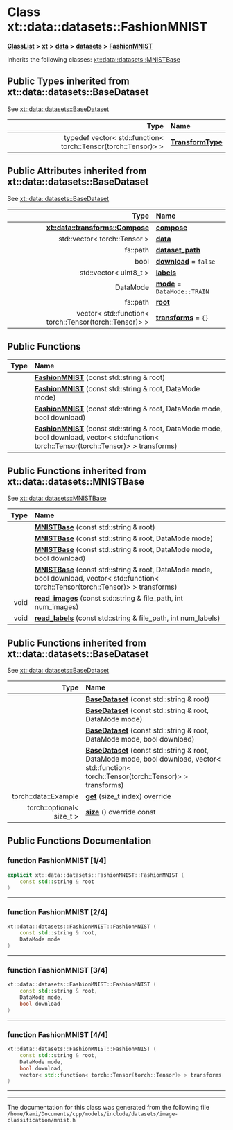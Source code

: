 

# Class xt::data::datasets::FashionMNIST



[**ClassList**](annotated.md) **>** [**xt**](namespacext.md) **>** [**data**](namespacext_1_1data.md) **>** [**datasets**](namespacext_1_1data_1_1datasets.md) **>** [**FashionMNIST**](classxt_1_1data_1_1datasets_1_1FashionMNIST.md)








Inherits the following classes: [xt::data::datasets::MNISTBase](classxt_1_1data_1_1datasets_1_1MNISTBase.md)


















## Public Types inherited from xt::data::datasets::BaseDataset

See [xt::data::datasets::BaseDataset](classxt_1_1data_1_1datasets_1_1BaseDataset.md)

| Type | Name |
| ---: | :--- |
| typedef vector&lt; std::function&lt; torch::Tensor(torch::Tensor)&gt; &gt; | [**TransformType**](classxt_1_1data_1_1datasets_1_1BaseDataset.md#typedef-transformtype)  <br> |












## Public Attributes inherited from xt::data::datasets::BaseDataset

See [xt::data::datasets::BaseDataset](classxt_1_1data_1_1datasets_1_1BaseDataset.md)

| Type | Name |
| ---: | :--- |
|  [**xt::data::transforms::Compose**](classxt_1_1data_1_1transforms_1_1Compose.md) | [**compose**](classxt_1_1data_1_1datasets_1_1BaseDataset.md#variable-compose)  <br> |
|  std::vector&lt; torch::Tensor &gt; | [**data**](classxt_1_1data_1_1datasets_1_1BaseDataset.md#variable-data)  <br> |
|  fs::path | [**dataset\_path**](classxt_1_1data_1_1datasets_1_1BaseDataset.md#variable-dataset_path)  <br> |
|  bool | [**download**](classxt_1_1data_1_1datasets_1_1BaseDataset.md#variable-download)   = `false`<br> |
|  std::vector&lt; uint8\_t &gt; | [**labels**](classxt_1_1data_1_1datasets_1_1BaseDataset.md#variable-labels)  <br> |
|  DataMode | [**mode**](classxt_1_1data_1_1datasets_1_1BaseDataset.md#variable-mode)   = `DataMode::TRAIN`<br> |
|  fs::path | [**root**](classxt_1_1data_1_1datasets_1_1BaseDataset.md#variable-root)  <br> |
|  vector&lt; std::function&lt; torch::Tensor(torch::Tensor)&gt; &gt; | [**transforms**](classxt_1_1data_1_1datasets_1_1BaseDataset.md#variable-transforms)   = `{}`<br> |












































## Public Functions

| Type | Name |
| ---: | :--- |
|   | [**FashionMNIST**](#function-fashionmnist-14) (const std::string & root) <br> |
|   | [**FashionMNIST**](#function-fashionmnist-24) (const std::string & root, DataMode mode) <br> |
|   | [**FashionMNIST**](#function-fashionmnist-34) (const std::string & root, DataMode mode, bool download) <br> |
|   | [**FashionMNIST**](#function-fashionmnist-44) (const std::string & root, DataMode mode, bool download, vector&lt; std::function&lt; torch::Tensor(torch::Tensor)&gt; &gt; transforms) <br> |


## Public Functions inherited from xt::data::datasets::MNISTBase

See [xt::data::datasets::MNISTBase](classxt_1_1data_1_1datasets_1_1MNISTBase.md)

| Type | Name |
| ---: | :--- |
|   | [**MNISTBase**](classxt_1_1data_1_1datasets_1_1MNISTBase.md#function-mnistbase-14) (const std::string & root) <br> |
|   | [**MNISTBase**](classxt_1_1data_1_1datasets_1_1MNISTBase.md#function-mnistbase-24) (const std::string & root, DataMode mode) <br> |
|   | [**MNISTBase**](classxt_1_1data_1_1datasets_1_1MNISTBase.md#function-mnistbase-34) (const std::string & root, DataMode mode, bool download) <br> |
|   | [**MNISTBase**](classxt_1_1data_1_1datasets_1_1MNISTBase.md#function-mnistbase-44) (const std::string & root, DataMode mode, bool download, vector&lt; std::function&lt; torch::Tensor(torch::Tensor)&gt; &gt; transforms) <br> |
|  void | [**read\_images**](classxt_1_1data_1_1datasets_1_1MNISTBase.md#function-read_images) (const std::string & file\_path, int num\_images) <br> |
|  void | [**read\_labels**](classxt_1_1data_1_1datasets_1_1MNISTBase.md#function-read_labels) (const std::string & file\_path, int num\_labels) <br> |


## Public Functions inherited from xt::data::datasets::BaseDataset

See [xt::data::datasets::BaseDataset](classxt_1_1data_1_1datasets_1_1BaseDataset.md)

| Type | Name |
| ---: | :--- |
|   | [**BaseDataset**](classxt_1_1data_1_1datasets_1_1BaseDataset.md#function-basedataset-14) (const std::string & root) <br> |
|   | [**BaseDataset**](classxt_1_1data_1_1datasets_1_1BaseDataset.md#function-basedataset-24) (const std::string & root, DataMode mode) <br> |
|   | [**BaseDataset**](classxt_1_1data_1_1datasets_1_1BaseDataset.md#function-basedataset-34) (const std::string & root, DataMode mode, bool download) <br> |
|   | [**BaseDataset**](classxt_1_1data_1_1datasets_1_1BaseDataset.md#function-basedataset-44) (const std::string & root, DataMode mode, bool download, vector&lt; std::function&lt; torch::Tensor(torch::Tensor)&gt; &gt; transforms) <br> |
|  torch::data::Example | [**get**](classxt_1_1data_1_1datasets_1_1BaseDataset.md#function-get) (size\_t index) override<br> |
|  torch::optional&lt; size\_t &gt; | [**size**](classxt_1_1data_1_1datasets_1_1BaseDataset.md#function-size) () override const<br> |
















































































## Public Functions Documentation




### function FashionMNIST [1/4]

```C++
explicit xt::data::datasets::FashionMNIST::FashionMNIST (
    const std::string & root
) 
```




<hr>



### function FashionMNIST [2/4]

```C++
xt::data::datasets::FashionMNIST::FashionMNIST (
    const std::string & root,
    DataMode mode
) 
```




<hr>



### function FashionMNIST [3/4]

```C++
xt::data::datasets::FashionMNIST::FashionMNIST (
    const std::string & root,
    DataMode mode,
    bool download
) 
```




<hr>



### function FashionMNIST [4/4]

```C++
xt::data::datasets::FashionMNIST::FashionMNIST (
    const std::string & root,
    DataMode mode,
    bool download,
    vector< std::function< torch::Tensor(torch::Tensor)> > transforms
) 
```




<hr>

------------------------------
The documentation for this class was generated from the following file `/home/kami/Documents/cpp/models/include/datasets/image-classification/mnist.h`

